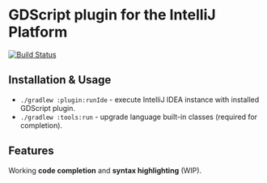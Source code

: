 # GDScript plugin for the IntelliJ Platform

[![Build Status](https://travis-ci.com/exigow/intellij-gdscript.svg)](https://travis-ci.com/exigow/intellij-gdscript)

## Installation & Usage

* `./gradlew :plugin:runIde` - execute IntelliJ IDEA instance with installed GDScript plugin.
* `./gradlew :tools:run` - upgrade language built-in classes (required for completion).

## Features

Working **code completion** and **syntax highlighting** (WIP).
